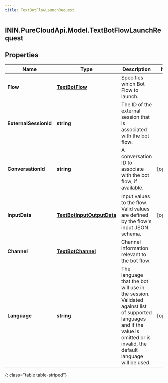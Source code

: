 ```yaml
---
title: TextBotFlowLaunchRequest
---
```

## ININ.PureCloudApi.Model.TextBotFlowLaunchRequest

## Properties

|Name | Type | Description | Notes|
|------------ | ------------- | ------------- | -------------|
| **Flow** | [**TextBotFlow**](TextBotFlow.html) | Specifies which Bot Flow to launch. | |
| **ExternalSessionId** | **string** | The ID of the external session that is associated with the bot flow. | |
| **ConversationId** | **string** | A conversation ID to associate with the bot flow, if available. | [optional] |
| **InputData** | [**TextBotInputOutputData**](TextBotInputOutputData.html) | Input values to the flow. Valid values are defined by the flow&#39;s input JSON schema. | [optional] |
| **Channel** | [**TextBotChannel**](TextBotChannel.html) | Channel information relevant to the bot flow. | |
| **Language** | **string** | The language that the bot will use in the session. Validated against list of supported languages and if the value is omitted or is invalid, the default language will be used. | [optional] |
{: class="table table-striped"}


